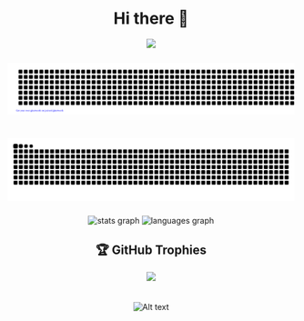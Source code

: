 <!-- Centered heading -->
<h1 align="center">Hi there 👋</h1>

<!-- Centered Profile Views counter -->
<div align="center">
  <img src="https://visitcount.itsvg.in/api?id=dexvn&label=Profile%20Views&pretty=false" />
</div>

###

<!-- Centered first image -->
<div align="center">
  <img src="gitartwork.svg" />
</div>

###

<br clear="both">

<!-- Centered snake animation -->
<div align="center">
  <img src="https://raw.githubusercontent.com/DexVN/DexVN/output/snake.svg" alt="Snake animation" />
</div>

###

<div align="center">
  <img src="https://github-readme-stats.vercel.app/api?username=DexVN&hide_title=false&hide_rank=false&show_icons=true&include_all_commits=true&count_private=true&disable_animations=false&theme=dracula&locale=en&hide_border=false" height="150" alt="stats graph"  />
  <img src="https://github-readme-stats.vercel.app/api/top-langs?username=DexVN&locale=en&hide_title=false&layout=compact&card_width=320&langs_count=5&theme=dracula&hide_border=false" height="150" alt="languages graph"  />
</div>

###
<!-- Centered GitHub Trophies -->
<div align="center">
  <h2>🏆 GitHub Trophies</h2>
  <img src="https://github-profile-trophy.vercel.app/?username=DexVN&theme=radical" />
</div>

<br>
<br>

<!-- Centered Spotify recently played -->
<div align="center">
  <img src="https://spotify-recently-played-readme.vercel.app/api?user=31tf5233ktedo6hzekvhy65uz7ve" alt="Alt text" />
</div>
